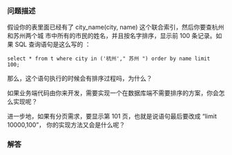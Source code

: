 
### 问题描述
假设你的表里面已经有了 city_name(city, name) 这个联合索引，然后你要查杭州和苏州两个城
市中所有的市民的姓名，并且按名字排序，显示前 100 条记录。如果 SQL 查询语句是这么写的
：
```
select * from t where city in ('杭州'," 苏州 ") order by name limit 100;
```
那么，这个语句执行的时候会有排序过程吗，为什么？

如果业务端代码由你来开发，需要实现一个在数据库端不需要排序的方案，你会怎么实现呢？

进一步地，如果有分页需求，要显示第 101 页，也就是说语句最后要改成 “limit
10000,100”， 你的实现方法又会是什么呢？

### 解答
